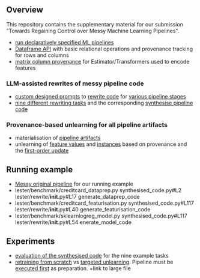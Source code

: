 ## Overview

This repository contains the supplementary material for our submission "Towards Regaining Control over
Messy Machine Learning Pipelines".

 * [run declaratively specified ML pipelines](lester/classification.py)
 * [Dataframe API](lester/__init__.py) with basic relational operations and provenance tracking for rows and columns
 * [matrix column provenance](lester/feature_provenance.py) for Estimator/Transformers used to encode features

### LLM-assisted rewrites of messy pipeline code

 * [custom designed prompts](lester/rewrite/prompts.py) to [rewrite code](lester/rewrite/__init__.py) for [various pipeline stages](lester/benchmark/__init__.py)
 * [nine different rewriting tasks](lester/benchmark) and the corresponding [synthesise pipeline code](synthesised_code.py)

### Provenance-based unlearning for all pipeline artifacts

 * materialisation of [pipeline artifacts](lester/unlearning/artifacts.py)
 * unlearning of [feature values](lester/unlearning/feature_deletion.py) and [instances](lester/unlearning/instance_deletion.py) based on provenance and the [first-order update](https://www.ndss-symposium.org/wp-content/uploads/2023/02/ndss2023_s87_paper.pdf)

## Running example

 * [Messy original pipeline](messy_original_pipeline.py) for our running example
 * lester/benchmark/creditcard_dataprep.py synthesised_code.py#L2 lester/rewrite/__init__.py#L17 generate_dataprep_code 
 * lester/benchmark/creditcard_featurisation.py synthesised_code.py#L117 lester/rewrite/__init__.py#L40 generate_featurisation_code
 * lester/benchmark/sklearnlogreg_model.py synthesised_code.py#L117 lester/rewrite/__init__.py#L54 enerate_model_code

## Experiments

* [evaluation of the synthesised code](experiment__rewrite.py) for the nine example tasks
* [retraining from scratch](experiment__retraining_time.py) vs [targeted unlearning](experiment__unlearning.py). Pipeline must be [executed first](run_rewritten_pipeline.py) as preparation. +link to large file
  

